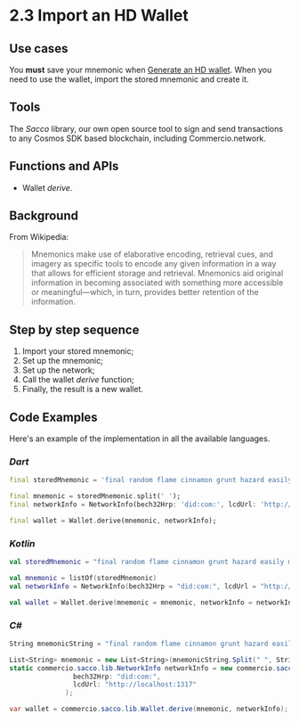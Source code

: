 # 2.3 Import an HD Wallet

## Use cases

You **must** save your mnemonic when [Generate an HD wallet](2.2-chapter.md). When you need to use the wallet, import the stored mnemonic and create it.

## Tools

The _Sacco_ library, our own open source tool to sign and send transactions to any Cosmos SDK based blockchain, including Commercio.network.

## Functions and APIs

- Wallet _derive_.

## Background

From Wikipedia:
> Mnemonics make use of elaborative encoding, retrieval cues, and imagery as specific tools to encode any given information in a way that allows for efficient storage and retrieval. Mnemonics aid original information in becoming associated with something more accessible or meaningful—which, in turn, provides better retention of the information.

## Step by step sequence

1. Import your stored mnemonic;
2. Set up the mnemonic;
3. Set up the network;
4. Call the wallet _derive_ function;
5. Finally, the result is a new wallet.

## Code Examples

Here's an example of the implementation in all the available languages.

### _Dart_

```dart
final storedMnemonic = 'final random flame cinnamon grunt hazard easily mutual resist pond solution define knife female tongue crime atom jaguar alert library best forum lesson rigid';

final mnemonic = storedMnemonic.split(' ');
final networkInfo = NetworkInfo(bech32Hrp: 'did:com:', lcdUrl: 'http://localhost:1317');

final wallet = Wallet.derive(mnemonic, networkInfo);
```

### _Kotlin_

```kotlin
val storedMnemonic = "final random flame cinnamon grunt hazard easily mutual resist pond solution define knife female tongue crime atom jaguar alert library best forum lesson rigid"

val mnemonic = listOf(storedMnemonic)
val networkInfo = NetworkInfo(bech32Hrp = "did:com:", lcdUrl = "http://localhost:1317")

val wallet = Wallet.derive(mnemonic = mnemonic, networkInfo = networkInfo)
```

### _C#_

```csharp
String mnemonicString = "final random flame cinnamon grunt hazard easily mutual resist pond solution define knife female tongue crime atom jaguar alert library best forum lesson rigid";

List<String> mnemonic = new List<String>(mnemonicString.Split(" ", StringSplitOptions.RemoveEmptyEntries));
static commercio.sacco.lib.NetworkInfo networkInfo = new commercio.sacco.lib.NetworkInfo(
                bech32Hrp: "did:com:",
                lcdUrl: "http://localhost:1317"
              );

var wallet = commercio.sacco.lib.Wallet.derive(mnemonic, networkInfo);
```

